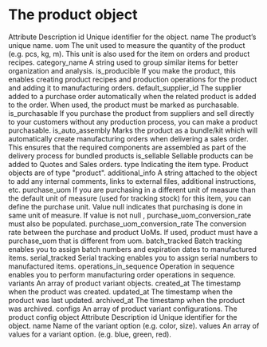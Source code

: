 # The product object

Attribute Description id Unique identifier for the object. name The product’s unique
name. uom The unit used to measure the quantity of the product (e.g. pcs, kg, m). This
unit is also used for the item on orders and product recipes. category_name A string
used to group similar items for better organization and analysis. is_producible If you
make the product, this enables creating product recipes and production operations for
the product and adding it to manufacturing orders. default_supplier_id The supplier
added to a purchase order automatically when the related product is added to the order.
When used, the product must be marked as purchasable. is_purchasable If you purchase the
product from suppliers and sell directly to your customers without any production
process, you can make a product purchasable. is_auto_assembly Marks the product as a
bundle/kit which will automatically create manufacturing orders when delivering a sales
order. This ensures that the required components are assembled as part of the delivery
process for bundled products is_sellable Sellable products can be added to Quotes and
Sales orders. type Indicating the item type. Product objects are of type "product".
additional_info A string attached to the object to add any internal comments, links to
external files, additional instructions, etc. purchase_uom If you are purchasing in a
different unit of measure than the default unit of measure (used for tracking stock) for
this item, you can define the purchase unit. Value null indicates that purchasing is
done in same unit of measure. If value is not null , purchase_uom_conversion_rate must
also be populated. purchase_uom_conversion_rate The conversion rate between the purchase
and product UoMs. If used, product must have a purchase_uom that is different from uom.
batch_tracked Batch tracking enables you to assign batch numbers and expiration dates to
manufactured items. serial_tracked Serial tracking enables you to assign serial numbers
to manufactured items. operations_in_sequence Operation in sequence enables you to
perform manufacturing order operations in sequence. variants An array of product variant
objects. created_at The timestamp when the product was created. updated_at The timestamp
when the product was last updated. archived_at The timestamp when the product was
archived. configs An array of product variant configurations. The product config object
Attribute Description id Unique identifier for the object. name Name of the variant
option (e.g. color, size). values An array of values for a variant option. (e.g. blue,
green, red).
